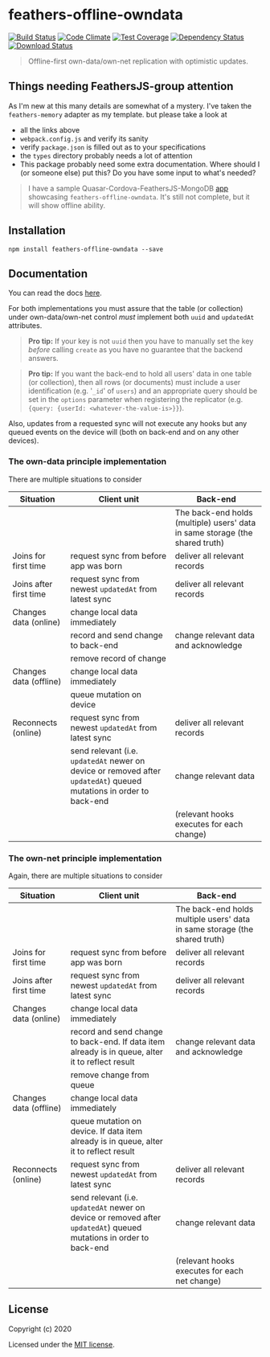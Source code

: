 # feathers-offline-owndata

[![Build Status](https://travis-ci.org/feathersjs/feathers-offline-owndata.png?branch=master)](https://travis-ci.org/feathersjs/feathers-offline-owndata)
[![Code Climate](https://codeclimate.com/github/feathersjs/feathers-offline-owndata/badges/gpa.svg)](https://codeclimate.com/github/feathersjs/feathers-offline-owndata)
[![Test Coverage](https://codeclimate.com/github/feathersjs/feathers-offline-owndata/badges/coverage.svg)](https://codeclimate.com/github/feathersjs/feathers-offline-owndata/coverage)
[![Dependency Status](https://img.shields.io/david/feathersjs/feathers-offline-owndata.svg?style=flat-square)](https://david-dm.org/feathersjs/feathers-offline-owndata)
[![Download Status](https://img.shields.io/npm/dm/feathers-offline-owndata.svg?style=flat-square)](https://www.npmjs.com/package/feathers-offline-owndata)

> Offline-first own-data/own-net replication with optimistic updates.

## Things needing FeathersJS-group attention
As I'm new at this many details are somewhat of a mystery. I've taken the `feathers-memory` adapter as my template. but please take a look at
   - all the links above 
   - `webpack.config.js` and verify its sanity
   - verify `package.json` is filled out as to your specifications
   - the `types` directory probably needs a lot of attention
   - This package probably need some extra documentation. Where should I (or someone else) put this? Do you have some input to what's needed?

> I have a sample Quasar-Cordova-FeathersJS-MongoDB [app](https://github.com/mhillerstrom/Quasar-Cordova) showcasing `feathers-offline-owndata`. It's still not complete, but it will show offline ability.

## Installation

```
npm install feathers-offline-owndata --save
```


## Documentation

You can read the docs [here](https://docs.feathersjs.com/guides/offline-first/readme.html).

For both implementations you must assure that the table (or collection) under own-data/own-net control *must* implement both `uuid` and `updatedAt` attributes.

> **Pro tip:** If your key is not `uuid` then you have to manually set the key *before* calling `create` as you have no guarantee that the backend answers.

> **Pro tip:** If you want the back-end to hold all users' data in one table (or collection), then all rows (or documents) must include a user identification (e.g. '`_id`' of `users`) and an appropriate query should be set in the `options` parameter when registering the replicator (e.g. `{query: {userId: <whatever-the-value-is>}}`).

Also, updates from a requested sync will not execute any hooks but any queued events on the device will (both on back-end and on any other devices).

### The own-data principle implementation

There are multiple situations to consider

Situation | Client unit | Back-end
| --- | --- | --- |
|  |   | The back-end holds (multiple) users' data in same storage (the shared truth)
| Joins for first time | request sync from before app was born | deliver all relevant records |
| Joins after first time | request sync from newest `updatedAt` from latest sync | deliver all relevant records |
| Changes data (online) | change local data immediately | | |
| | record and send change to back-end | change relevant data and acknowledge | |
| | remove record of change | | |
| Changes data (offline) | change local data immediately |  |
| | queue mutation on device |  |
| Reconnects (online) | request sync from newest `updatedAt` from latest sync | deliver all relevant records |
| | send relevant (i.e. `updatedAt` newer on device or removed after `updatedAt`) queued mutations in order to back-end | change relevant data |
| | | (relevant hooks executes for each change) |


### The own-net principle implementation

Again, there are multiple situations to consider

Situation | Client unit | Back-end
| --- | --- | --- |
|  |   | The back-end holds multiple users' data in same storage (the shared truth)
| Joins for first time | request sync from before app was born | deliver all relevant records |
| Joins after first time | request sync from newest `updatedAt` from latest sync | deliver all relevant records |
| Changes data (online) | change local data immediately | | |
| | record and send change to back-end. If data item already is in queue, alter it to reflect result | change relevant data and acknowledge | |
| | remove change from queue |  | |
| Changes data (offline) | change local data immediately |  |
| | queue mutation on device. If data item already is in queue, alter it to reflect result |  |
| Reconnects (online) | request sync from newest `updatedAt` from latest sync | deliver all relevant records |
| | send relevant (i.e. `updatedAt` newer on device or removed after `updatedAt`) queued mutations in order to back-end | change relevant data |
| | | (relevant hooks executes for each net change) |


## License

Copyright (c) 2020

Licensed under the [MIT license](LICENSE).
